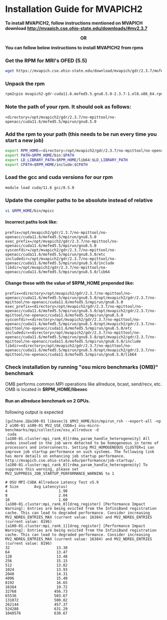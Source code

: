 # Installation Guide for MVAPICH2

**To install MVAPICH2, follow instructions mentioned on MVAPICH download http://mvapich.cse.ohio-state.edu/downloads/#mv2.3.7**


<div align="center">
  <b>OR</b> 
</div>

**You can follow below instructions to install MVAPICH2 from rpms**


### Get the RPM for MRI's OFED (5.5)
```bash
wget https://mvapich.cse.ohio-state.edu/download/mvapich/gdr/2.3.7/mofed5.5/mvapich2-gdr-cuda11.6.mofed5.5.gnu8.5.0-2.3.7-1.el8.x86_64.rpm
```

### Unpack the rpm
```bash
rpm2cpio mvapich2-gdr-cuda11.6.mofed5.5.gnu8.5.0-2.3.7-1.el8.x86_64.rpm | cpio -id
```

### Note the path of your rpm. It should ook as follows:
```
<directory>/opt/mvapich2/gdr/2.3.7/no-mpittool/no-openacc/cuda11.6/mofed5.5/mpirun/gnu8.5.0
```

### Add the rpm to your path (this needs to be run every time you start a new job)

```bash
export RPM_HOME=<directory>/opt/mvapich2/gdr/2.3.7/no-mpittool/no-openacc/cuda11.6/mofed5.5/mpirun/gnu8.5.0
export PATH=$RPM_HOME/bin:$PATH
export LD_LIBRARY_PATH=$RPM_HOME/lib64:$LD_LIBRARY_PATH
export CPATH=$RPM_HOME/include:$CPATH
```

### Load the gcc and cuda versions for our rpm
```bash
module load cuda/11.6 gcc/8.5.0
```

### Update the compiler paths to be absolute instead of relative 
```bash
vi $RPM_HOME/bin/mpicc
```

#### Incorrect paths look like:
```
prefix=/opt/mvapich2/gdr/2.3.7/no-mpittool/no-openacc/cuda11.6/mofed5.5/mpirun/gnu8.5.0
exec_prefix=/opt/mvapich2/gdr/2.3.7/no-mpittool/no-openacc/cuda11.6/mofed5.5/mpirun/gnu8.5.0
sysconfdir=/opt/mvapich2/gdr/2.3.7/no-mpittool/no-openacc/cuda11.6/mofed5.5/mpirun/gnu8.5.0/etc
includedir=/opt/mvapich2/gdr/2.3.7/no-mpittool/no-openacc/cuda11.6/mofed5.5/mpirun/gnu8.5.0/include
libdir=/opt/mvapich2/gdr/2.3.7/no-mpittool/no-openacc/cuda11.6/mofed5.5/mpirun/gnu8.5.0/lib64
```
#### Change these with the value of $RPM_HOME prepended like:
```
prefix=<directory>/opt/mvapich2/gdr/2.3.7/no-mpittool/no-openacc/cuda11.6/mofed5.5/mpirun/gnu8.5.0/opt/mvapich2/gdr/2.3.7/no-mpittool/no-openacc/cuda11.6/mofed5.5/mpirun/gnu8.5.0
exec_prefix=<directory>/opt/mvapich2/gdr/2.3.7/no-mpittool/no-openacc/cuda11.6/mofed5.5/mpirun/gnu8.5.0/opt/mvapich2/gdr/2.3.7/no-mpittool/no-openacc/cuda11.6/mofed5.5/mpirun/gnu8.5.0
sysconfdir=<directory>/opt/mvapich2/gdr/2.3.7/no-mpittool/no-openacc/cuda11.6/mofed5.5/mpirun/gnu8.5.0/opt/mvapich2/gdr/2.3.7/no-mpittool/no-openacc/cuda11.6/mofed5.5/mpirun/gnu8.5.0/etc
includedir=<directory>/opt/mvapich2/gdr/2.3.7/no-mpittool/no-openacc/cuda11.6/mofed5.5/mpirun/gnu8.5.0/opt/mvapich2/gdr/2.3.7/no-mpittool/no-openacc/cuda11.6/mofed5.5/mpirun/gnu8.5.0/include
libdir=<directory>/opt/mvapich2/gdr/2.3.7/no-mpittool/no-openacc/cuda11.6/mofed5.5/mpirun/gnu8.5.0/opt/mvapich2/gdr/2.3.7/no-mpittool/no-openacc/cuda11.6/mofed5.5/mpirun/gnu8.5.0/lib64
```


### Check installation by running "osu micro benchmarks (OMB)" benchmark

OMB performs common MPI operations like allreduce, bcast, send/recv, etc. OMB is located in **$RPM_HOME/libexec**

#### Run an allreduce benchmark on 2 GPUs.

following output is expected 

```
[gulhane.2@a100-01 libexec]$ $MV2_HOME/bin/mpirun_rsh --export-all -np 2 a100-01 a100-01 MV2_USE_CUDA=1 osu-micro-benchmarks/mpi/collective/osu_allreduce -d
 cuda
[a100-01.cluster:mpi_rank_0][rdma_param_handle_heterogeneity] All nodes involved in the job were detected to be homogeneous in terms of processors and interconnects. Setting MV2_HOMOGENEOUS_CLUSTER=1 can improve job startup performance on such systems. The following link has more details on enhancing job startup performance. http://mvapich.cse.ohio-state.edu/performance/job-startup/.
[a100-01.cluster:mpi_rank_0][rdma_param_handle_heterogeneity] To suppress this warning, please set MV2_SUPPRESS_JOB_STARTUP_PERFORMANCE_WARNING to 1

# OSU MPI-CUDA Allreduce Latency Test v5.9
# Size       Avg Latency(us)
4                       1.98
8                       2.04
16                      1.60
[a100-01.cluster:mpi_rank_0][dreg_register] [Performance Impact Warning]: Entries are being evicted from the InfiniBand registration cache. This can lead to degraded performance. Consider increasing MV2_NDREG_ENTRIES_MAX (current value: 16384) and MV2_NDREG_ENTRIES (current value: 8196)
[a100-01.cluster:mpi_rank_1][dreg_register] [Performance Impact Warning]: Entries are being evicted from the InfiniBand registration cache. This can lead to degraded performance. Consider increasing MV2_NDREG_ENTRIES_MAX (current value: 16384) and MV2_NDREG_ENTRIES (current value: 8196)
32                     13.30
64                     13.47
128                    13.48
256                    15.15
512                    13.82
1024                   13.93
2048                   14.31
4096                   15.40
8192                   16.65
16384                  19.72
32768                 456.73
65536                 503.67
131072                500.02
262144                457.37
524288                631.29
1048576               630.67
```
